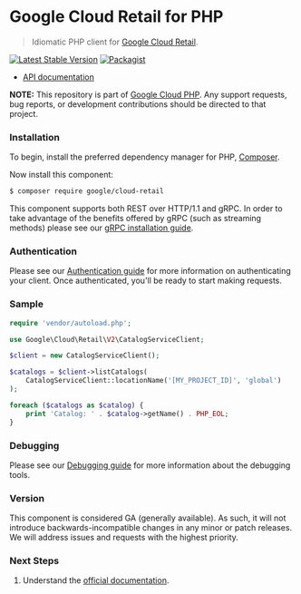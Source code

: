 # Google Cloud Retail for PHP

> Idiomatic PHP client for [Google Cloud Retail](https://cloud.google.com/retail).

[![Latest Stable Version](https://poser.pugx.org/google/cloud-retail/v/stable)](https://packagist.org/packages/google/cloud-retail) [![Packagist](https://img.shields.io/packagist/dm/google/cloud-retail.svg)](https://packagist.org/packages/google/cloud-retail)

* [API documentation](https://cloud.google.com/php/docs/reference/cloud-retail/latest)

**NOTE:** This repository is part of [Google Cloud PHP](https://github.com/googleapis/google-cloud-php). Any
support requests, bug reports, or development contributions should be directed to
that project.

### Installation

To begin, install the preferred dependency manager for PHP, [Composer](https://getcomposer.org/).

Now install this component:

```sh
$ composer require google/cloud-retail
```

This component supports both REST over HTTP/1.1 and gRPC. In order to take advantage of the benefits offered by gRPC (such as streaming methods)
please see our [gRPC installation guide](https://cloud.google.com/php/grpc).

### Authentication

Please see our [Authentication guide](https://github.com/googleapis/google-cloud-php/blob/main/AUTHENTICATION.md) for more information
on authenticating your client. Once authenticated, you'll be ready to start making requests.

### Sample

```php
require 'vendor/autoload.php';

use Google\Cloud\Retail\V2\CatalogServiceClient;

$client = new CatalogServiceClient();

$catalogs = $client->listCatalogs(
    CatalogServiceClient::locationName('[MY_PROJECT_ID]', 'global')
);

foreach ($catalogs as $catalog) {
    print 'Catalog: ' . $catalog->getName() . PHP_EOL;
}
```

### Debugging

Please see our [Debugging guide](https://github.com/googleapis/google-cloud-php/blob/main/DEBUG.md)
for more information about the debugging tools.

### Version

This component is considered GA (generally available). As such, it will not introduce backwards-incompatible changes in
any minor or patch releases. We will address issues and requests with the highest priority.

### Next Steps

1. Understand the [official documentation](https://cloud.google.com/retail/docs).
